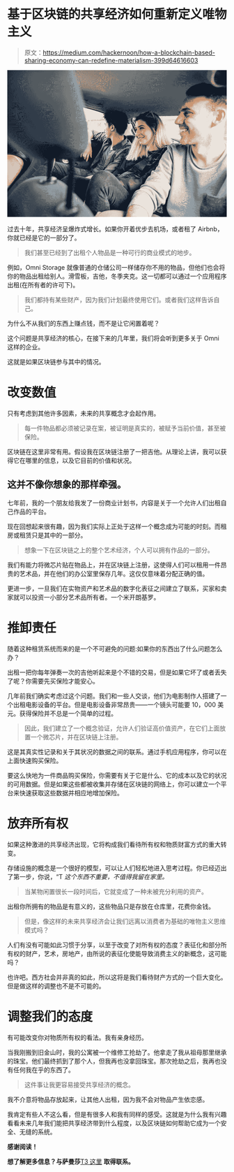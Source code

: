 # 基于区块链的共享经济如何重新定义唯物主义

> 原文：<https://medium.com/hackernoon/how-a-blockchain-based-sharing-economy-can-redefine-materialism-399d64616603>

![](img/aa25be0cd667f0f77a3079ba7f5b34a8.png)

过去十年，共享经济呈爆炸式增长。如果你开着优步去机场，或者租了 Airbnb，你就已经是它的一部分了。

> 我们甚至已经到了出租个人物品是一种可行的商业模式的地步。

例如，Omni Storage 就像普通的仓储公司一样储存你不用的物品，但他们也会将你的物品出租给别人。滑雪板，吉他，冬季夹克。这一切都可以通过一个应用程序出租(在所有者的许可下)。

> 我们都持有某些财产，因为我们计划最终使用它们。或者我们这样告诉自己。

为什么不从我们的东西上赚点钱，而不是让它闲置着呢？

这个问题是共享经济的核心，在接下来的几年里，我们将会听到更多关于 Omni 这样的企业。

这就是如果区块链参与其中的情况。

# **改变数值**

只有考虑到其他许多因素，未来的共享概念才会起作用。

> 每一件物品都必须被记录在案，被证明是真实的，被赋予当前价值，甚至被保险。

区块链在这里非常有用。假设我在区块链注册了一把吉他。从理论上讲，我可以获得它在哪里的信息，以及它目前的价值和状况。

## 这并不像你想象的那样牵强。

七年前，我的一个朋友给我发了一份商业计划书，内容是关于一个允许人们出租自己作品的平台。

现在回想起来很有趣，因为我们实际上正处于这样一个概念成为可能的时刻。而租房或租赁只是其中的一部分。

> 想象一下在区块链之上的整个艺术经济，个人可以拥有作品的一部分。

我们有能力将微芯片贴在物品上，并在区块链上注册，这使得人们可以租用一件昂贵的艺术品，并在他们的办公室里保存几年。这仅仅意味着分配正确的值。

更进一步，一旦我们在实物资产和艺术品的数字化表征之间建立了联系，买家和卖家就可以投资一小部分艺术品所有者。一个米开朗基罗。

# **推卸责任**

随着这种租赁系统而来的是一个不可避免的问题:如果你的东西出了什么问题怎么办？

出租一把你每年弹奏一次的吉他听起来是个不错的交易，但是如果它坏了或者丢失了呢？你需要先买保险才能安心。

几年前我们确实考虑过这个问题。我们和一些人交谈，他们为电影制作人搭建了一个出租电影设备的平台。但是电影设备非常昂贵——一个镜头可能要 10，000 美元。获得保险并不总是一个简单的过程。

> 因此，我们建立了一个概念验证，允许人们验证高价值资产，在它们上面放置一个微芯片，并在区块链上注册。

这是其真实性记录和关于其状况的数据之间的联系。通过手机应用程序，你可以在上面快速购买保险。

要这么快地为一件商品购买保险，你需要有关于它是什么、它的成本以及它的状况的可用数据。但是如果这些都被收集并存储在区块链的网络上，你可以建立一个平台来快速获取这些数据并相应地增加保险。

# **放弃所有权**

如果这种激进的共享经济出现，它将构成我们看待所有权和物质财富方式的重大转变。

存储设施的概念是一个很好的模型，可以让人们轻松地进入思考过程。你已经迈出了第一步，你说，“T *这个东西不重要，不值得我留在家里。*

> 当某物闲置很长一段时间后，它就变成了一种未被充分利用的资产。

出租你所拥有的物品是有意义的，这些物品只是存放在仓库里，花费你金钱。

> 但是，像这样的未来共享经济会让我们远离以消费者为基础的唯物主义思维模式吗？

人们有没有可能如此习惯于分享，以至于改变了对所有权的态度？表征化和部分所有权的财产，艺术，房地产，由所说的表征化使能导致消费主义的新概念，这可能吗？

也许吧。西方社会并非真的如此，所以这将是我们看待财产方式的一个巨大变化。但是做这样的调整也不是不可能的。

# **调整我们的态度**

有可能改变你对物质所有权的看法。我有亲身经历。

当我刚搬到旧金山时，我的公寓被一个维修工抢劫了。他拿走了我从祖母那里继承的珠宝。他们最终抓到了那个人，但我再也没拿回珠宝。那次抢劫之后，我再也没有任何我在乎的东西了。

> 这件事让我更容易接受共享经济的概念。

我不介意将物品存放起来，让其他人出租，因为我不会对物品产生依恋感。

我肯定有些人不这么看，但是有很多人和我有同样的感受。这就是为什么我有兴趣看看未来几年我们能把共享经济带到什么程度，以及区块链如何帮助它成为一个安全、无缝的系统。

**感谢阅读！**

**想了解更多信息？与萨曼莎**[T3 这里](https://earn.com/samrad/) **取得联系。**